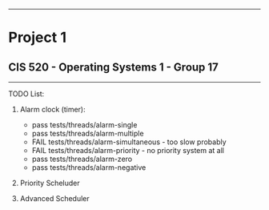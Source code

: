 ----------------------------------------------------------------
# Project 1
## CIS 520 - Operating Systems 1 -  Group 17
----------------------------------------------------------------

TODO List:
1. Alarm clock (timer):
   - pass tests/threads/alarm-single
   - pass tests/threads/alarm-multiple
   - FAIL tests/threads/alarm-simultaneous - too slow probably
   - FAIL tests/threads/alarm-priority - no priority system at all
   - pass tests/threads/alarm-zero
   - pass tests/threads/alarm-negative

2. Priority Scheluder
3.  Advanced Scheduler
